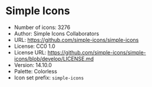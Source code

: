 # Simple Icons

- Number of icons: 3276
- Author: Simple Icons Collaborators
- URL: https://github.com/simple-icons/simple-icons
- License: CC0 1.0
- License URL: https://github.com/simple-icons/simple-icons/blob/develop/LICENSE.md
- Version: 14.10.0
- Palette: Colorless
- Icon set prefix: `simple-icons`
